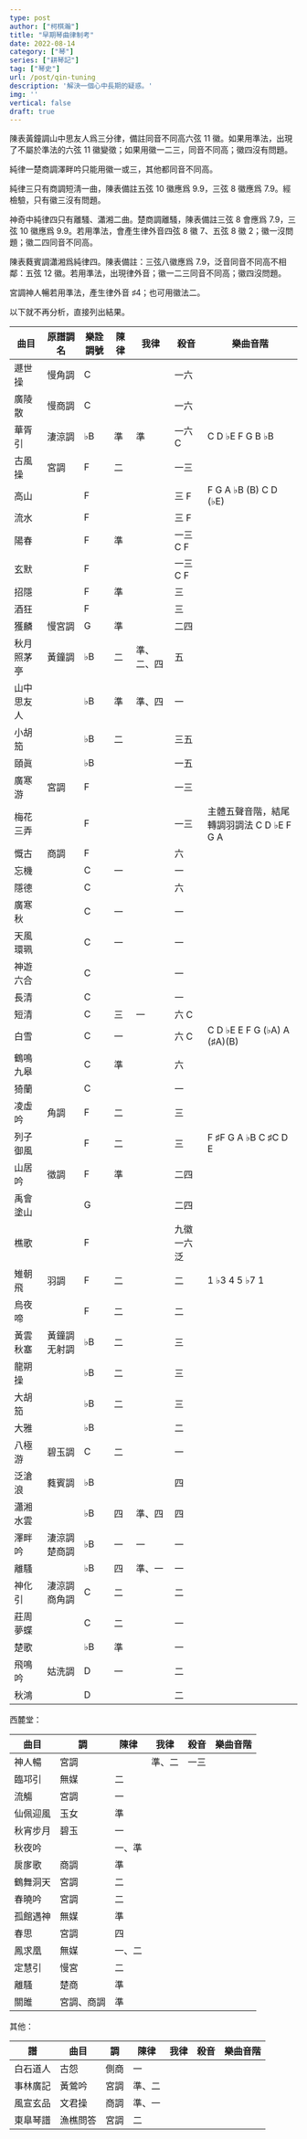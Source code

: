 ```yaml
---
type: post
author: ["柯棋瀚"]
title: "早期琴曲律制考"
date: 2022-08-14
category: ["琴"]
series: ["耕琴記"]
tag: ["琴史"]
url: /post/qin-tuning
description: '解決一個心中長期的疑惑。'
img: ''
vertical: false
draft: true
---
```


陳表黃鐘調<v>山中思友人</v>爲三分律，備註同音不同高六弦 11 徽。如果用準法，出現了不屬於準法的六弦 11 徽變徵；如果用徽一二三，同音不同高；徽四沒有問題。

純律一楚商調<v>澤畔吟</v>只能用徽一或三，其他都同音不同高。

純律三只有商調<v>短淸</v>一曲，陳表備註五弦 10 徽應爲 9.9，三弦 8 徽應爲 7.9。經檢驗，只有徽三沒有問題。

<v>神奇</v>中純律四只有<v>離騷</v>、<v>瀟湘</v>二曲。楚商調<v>離騷</v>，陳表備註三弦 8 會應爲 7.9，三弦 10 徽應爲 9.9。若用準法，會產生律外音四弦 8 徽 <span class='dnline1'>7</span>、五弦 8 徽 <span class='dnline1'>2</span>；徽一沒問題；徽二四同音不同高。

陳表蕤賓調<v>瀟湘</v>爲純律四。陳表備註：三弦八徽應爲 7.9，泛音同音不同高不相鄰：五弦 12 徽。若用準法，出現律外音；徽一二三同音不同高；徽四沒問題。

宮調<v>神人暢</v>若用準法，產生律外音 ♯<span class='dnline1'>4</span>；也可用徽法二。

以下就不再分析，直接列出結果。

| 曲目       | 原譜調名           | 樂詮調號 | 陳律 | 我律       | 殺音       | 樂曲音階                                  |
| ---------- | ------------------ | -------- | ---- | ---------- | ---------- | ----------------------------------------- |
| 遯世操     | 慢角調             | C        |      |            | 一六       |                                           |
| 廣陵散     | 慢商調             | C        |      |            | 一六       |                                           |
| 華胥引     | 淒涼調             | ♭B       | 準   | 準         | 一六 C     | C D ♭E F G B ♭B                           |
| 古風操     | 宮調               | F        | 二   |            | 一三       |                                           |
| 高山       |                    | F        |      |            | 三 F       | F G A <n>♭B</n> (B) C D (♭E)              |
| 流水       |                    | F        |      |            | 三 F       |                                           |
| 陽春       |                    | F        | 準   |            | 一三 C F   |                                           |
| 玄默       |                    | F        |      |            | 一三 C F   |                                           |
| 招隱       |                    | F        | 準   |            | 三         |                                           |
| 酒狂       |                    | F        |      |            | 三         |                                           |
| 獲麟       | 慢宮調             | G        | 準   |            | 二四       |                                           |
| 秋月照茅亭 | 黃鐘調             | ♭B       | 二   | 準、二、四 | 五         |                                           |
| 山中思友人 |                    | ♭B       | 準   | 準、四     | 一         |                                           |
| 小胡笳     |                    | ♭B       | 二   |            | 三五       |                                           |
| 頤眞       |                    | ♭B       |      |            | 一五       |                                           |
| 廣寒游     | 宮調               | F        |      |            | 一三       |                                           |
| 梅花三弄   |                    | F        |      |            | 一三       | 主體五聲音階，結尾轉調羽調法 C D ♭E F G A |
| 慨古       | 商調               | F        |      |            | 六         |                                           |
| 忘機       |                    | C        | 一   |            | 一         |                                           |
| 隱德       |                    | C        |      |            | 六         |                                           |
| 廣寒秋     |                    | C        | 一   |            | 一         |                                           |
| 天風環珮   |                    | C        | 一   |            | 一         |                                           |
| 神遊六合   |                    | C        |      |            | 一         |                                           |
| 長清       |                    | C        |      |            | 一         |                                           |
| 短清       |                    | C        | 三   | 一         | 六 C       |                                           |
| 白雪       |                    | C        | 一   |            | 六 C       | C D ♭E E F G (♭A) A (♯A)(B)               |
| 鶴鳴九皋   |                    | C        | 準   |            | 六         |                                           |
| 猗蘭       |                    | C        |      |            | 一         |                                           |
| 凌虛吟     | 角調               | F        | 二   |            | 三         |                                           |
| 列子御風   |                    | F        | 二   |            | 三         | F ♯F G A ♭B C ♯C D E                      |
| 山居吟     | 徵調               | F        | 準   |            | 二四       |                                           |
| 禹會塗山   |                    | G        |      |            | 二四       |                                           |
| 樵歌       |                    | F        |      |            | 九徽一六泛 |                                           |
| 雉朝飛     | 羽調               | F        | 二   |            | 二         | 1 ♭3 4 5 ♭7 1                             |
| 烏夜啼     |                    | F        | 二   |            | 二         |                                           |
| 黃雲秋塞   | 黃鐘調<br />无射調 | ♭B       | 二   |            | 三         |                                           |
| 龍朔操     |                    | ♭B       | 二   |            | 三         |                                           |
| 大胡笳     |                    | ♭B       | 二   |            | 三         |                                           |
| 大雅       |                    | ♭B       |      |            | 二         |                                           |
| 八極游     | 碧玉調             | C        | 二   |            | 一         |                                           |
| 泛滄浪     | 蕤賓調             | ♭B       |      |            | 四         |                                           |
| 瀟湘水雲   |                    | ♭B       | 四   | 準、四     | 四         |                                           |
| 澤畔吟     | 淒涼調楚商調       | ♭B       | 一   | 一         | 一         |                                           |
| 離騷       |                    | ♭B       | 四   | 準、一     | 一         |                                           |
| 神化引     | 淒涼調商角調       | C        | 二   |            | 二         |                                           |
| 莊周夢蝶   |                    | C        | 二   |            | 一         |                                           |
| 楚歌       |                    | ♭B       | 準   |            | 一         |                                           |
| 飛鳴吟     | 姑洗調             | D        | 一   |            | 二         |                                           |
| 秋鴻       |                    | D        |      |            | 二         |                                           |

西麓堂：

| 曲目     | 調         | 陳律   | 我律   | 殺音 | 樂曲音階 |
| -------- | ---------- | ------ | ------ | ---- | -------- |
| 神人暢   | 宮調       |        | 準、二 | 一三 |          |
| 臨邛引   | 無媒       | 二     |        |      |          |
| 流觴     | 宮調       | 一     |        |      |          |
| 仙佩迎風 | 玉女       | 準     |        |      |          |
| 秋宵步月 | 碧玉       | 一     |        |      |          |
| 秋夜吟   |            | 一、準 |        |      |          |
| 扊扅歌   | 商調       | 準     |        |      |          |
| 鶴舞洞天 | 宮調       | 二     |        |      |          |
| 春曉吟   | 宮調       | 二     |        |      |          |
| 孤館遇神 | 無媒       | 準     |        |      |          |
| 春思     | 宮調       | 四     |        |      |          |
| 鳳求凰   | 無媒       | 一、二 |        |      |          |
| 定慧引   | 慢宮       | 二     |        |      |          |
| 離騷     | 楚商       | 準     |        |      |          |
| 關雎     | 宮調、商調 | 準     |        |      |          |

其他：

| 譜       | 曲目     | 調   | 陳律   | 我律 | 殺音 | 樂曲音階 |
| -------- | -------- | ---- | ------ | ---- | ---- | -------- |
| 白石道人 | 古怨     | 側商 | 一     |      |      |          |
| 事林廣記 | 黃鶯吟   | 宮調 | 準、二 |      |      |          |
| 風宣玄品 | 文君操   | 商調 | 準、一 |      |      |          |
| 東臯琴譜 | 漁樵問答 | 宮調 | 二     |      |      |          |

##
